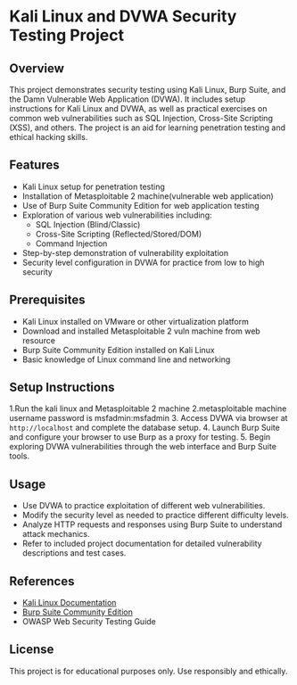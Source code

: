 
# Kali Linux and DVWA Security Testing Project

## Overview
This project demonstrates security testing using Kali Linux, Burp Suite, and the Damn Vulnerable Web Application (DVWA). It includes setup instructions for Kali Linux and DVWA, as well as practical exercises on common web vulnerabilities such as SQL Injection, Cross-Site Scripting (XSS), and others. The project is an aid for learning penetration testing and ethical hacking skills.

## Features
- Kali Linux setup for penetration testing
- Installation of Metasploitable 2 machine(vulnerable web application) 
- Use of Burp Suite Community Edition for web application testing
- Exploration of various web vulnerabilities including:
  - SQL Injection (Blind/Classic)
  - Cross-Site Scripting (Reflected/Stored/DOM)
  - Command Injection
- Step-by-step demonstration of vulnerability exploitation
- Security level configuration in DVWA for practice from low to high security

## Prerequisites
- Kali Linux installed on VMware or other virtualization platform
- Download and installed Metasploitable 2 vuln machine from web resource
- Burp Suite Community Edition installed on Kali Linux
- Basic knowledge of Linux command line and networking

## Setup Instructions
1.Run the kali linux and Metasploitable 2 machine 
2.metasploitable machine username password is msfadmin:msfadmin
3. Access DVWA via browser at `http://localhost` and complete the database setup.
4. Launch Burp Suite and configure your browser to use Burp as a proxy for testing.
5. Begin exploring DVWA vulnerabilities through the web interface and Burp Suite tools.

## Usage
- Use DVWA to practice exploitation of different web vulnerabilities.
- Modify the security level as needed to practice different difficulty levels.
- Analyze HTTP requests and responses using Burp Suite to understand attack mechanics.
- Refer to included project documentation for detailed vulnerability descriptions and test cases.

## References
- [Kali Linux Documentation](https://www.kali.org/docs/)
- [Burp Suite Community Edition](https://portswigger.net/burp/communitydownload)
- OWASP Web Security Testing Guide

## License
This project is for educational purposes only. Use responsibly and ethically.
